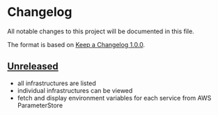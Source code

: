 # Changelog

All notable changes to this project will be documented in this file.

The format is based on [Keep a Changelog 1.0.0].

## [Unreleased]

- all infrastructures are listed
- individual infrastructures can be viewed
- fetch and display environment variables for each service from AWS ParameterStore

[unreleased]: TODO
[keep a changelog 1.0.0]: https://keepachangelog.com/en/1.0.0/
